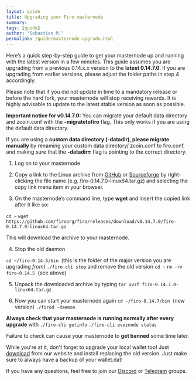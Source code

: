 ```yaml
---
layout: guide
title: Upgrading your Firo masternode
summary: 
tags: [guide]
author: "Sebastian M."
permalink: /guide/masternode-upgrade.html
---
```

Here’s a quick step-by-step guide to get your masternode up and running with the latest version in a few minutes. This guide assumes you are upgrading from a previous 0.14.x.x version to the **latest 0.14.7.0**. If you are upgrading from earlier versions, please adjust the folder paths in step 4 accordingly. 

Please note that if you did not update in time to a mandatory release or before the hard fork, your masternode will stop receiving rewards. It is highly advisable to update to the latest stable version as soon as possible.

**Important notice for v0.14.7.0:** You can migrate your default data directory and zcoin.conf with the **-migratetofiro** flag. This only works if you are using the default data directory.

If you are using a **custom data directory (-datadir), please migrate manually** by renaming your custom data directory/ zcoin.conf to firo.conf, and making sure that the **-datadir=** flag is pointing to the correct directory.

1.  Log on to your masternode

2.  Copy a link to the Linux archive from [GitHub](https://github.com/firoorg/firo/releases/latest) or [Sourceforge](https://sourceforge.net/projects/firoorg/files/) by right-clicking the file name (e.g. firo-0.14.7.0-linux64.tar.gz) and selecting the copy link menu item in your browser.

3.  On the masternode’s command line, type **wget** and insert the copied link after it like so: 

`cd ~`
`wget https://github.com/firoorg/firo/releases/download/v0.14.7.0/firo-0.14.7.0-linux64.tar.gz` 

This will download the archive to your masternode.

4.  Stop the old daemon  

`cd ~/firo-0.14.5/bin` 
(this is the folder of the major version you are upgrading _from_) 
`./firo-cli stop` 
and remove the old version 
`cd ~` 
`rm -rv firo-0.14.5` 
(see above)

5.  Unpack the downloaded archive by typing 
`tar xvzf firo-0.14.7.0-linux64.tar.gz`

6.  Now you can start your masternode again 
`cd ~/firo-0.14.7/bin` 
(new version) 
`./firod -daemon`

**Always check that your masternode is running normally after every upgrade** with 
`./firo-cli getinfo`
`./firo-cli evoznode status`

Failure to check can cause your masternode to **get banned** some time later.

While you're at it, don't forget to upgrade your local wallet too! Just [download](https://firo.org/get-firo/download/) from our website and install replacing the old version. Just make sure to always have a backup of your wallet.dat! 

If you have any questions, feel free to join our [Discord](https://discordapp.com/invite/4FjnQ2q) or [Telegram](https://t.me/firoproject) groups.
